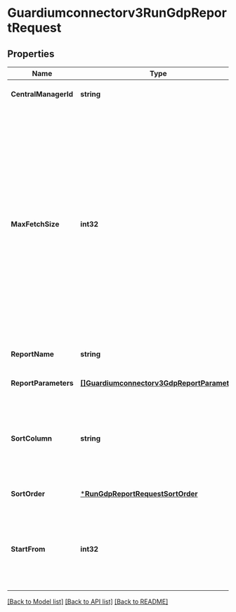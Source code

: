 # Guardiumconnectorv3RunGdpReportRequest

## Properties
Name | Type | Description | Notes
------------ | ------------- | ------------- | -------------
**CentralManagerId** | **string** | Central Manager ID. | [optional] [default to null]
**MaxFetchSize** | **int32** | Maximum number of rows to retrieve if not specified will retrieve the maximum number of rows allowed by GDP for CSV export can&#x27;t be larger than the configured maximum number of rows for CSV export on specified central manager. | [optional] [default to null]
**ReportName** | **string** | Name of the report. | [optional] [default to null]
**ReportParameters** | [**[]Guardiumconnectorv3GdpReportParameter**](guardiumconnectorv3GDPReportParameter.md) | Report parameters. | [optional] [default to null]
**SortColumn** | **string** | Column to sort on if not specified returns rows in default sort order of the report. | [optional] [default to null]
**SortOrder** | [***RunGdpReportRequestSortOrder**](RunGDPReportRequestSortOrder.md) |  | [optional] [default to null]
**StartFrom** | **int32** | Result row index to retrieve from if not specified returns results from the beginning. | [optional] [default to null]

[[Back to Model list]](../README.md#documentation-for-models) [[Back to API list]](../README.md#documentation-for-api-endpoints) [[Back to README]](../README.md)

